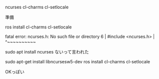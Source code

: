 
ncurses
cl-charms
cl-setlocale

準備

ros install cl-charms cl-setlocale

 fatal error: ncurses.h: No such file or directory
    6 | #include <ncurses.h>
      |          ^~~~~~~~~~~

sudo apt install ncurses
    ないって言われた

sudo apt-get install libncursesw5-dev
ros install cl-charms cl-setlocale

OKっぽい


